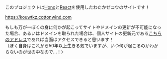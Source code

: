 このプロジェクトは[Hono](https://hono.dev/)と[React](https://ja.legacy.reactjs.org/)を使用したわたかぜコウのサイトです！

https://kouwtkz.cottonwind.com

もしも万が一ぼくの身に何かが起こってサイトやドメインの更新が不可能になった場合、あるいはドメインを取られた場合は、個人サイトの更新元である[こちらのアドレス](https://kouwtkz.pages.dev/)であれば当面はアクセスできると思います！\
（ぼく自身はこれから50年以上生きる気でいますが、いつ何が起こるのかわからないのが世の中なので…！）
